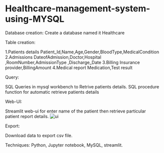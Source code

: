 # Healthcare-management-system-using-MYSQL
Database creation:
Create a database named it Healthcare 

Table creation:

1.Patients details
Patient_Id,Name,Age,Gender,BloodType,MedicalCondition 
2.Admissions
DateofAdmission,Doctor,Hospital ,RoomNumber,AdmissionType ,Discharge_Date
3.Billing
Insurance provider,BillingAmount
4.Medical report
Medication,Test result

Query:

SQL Queries in mysql workbench to Retrive patients details.
SQL procedure function for automatic retrieve patients details

Web-UI:

Streamlit web-ui for enter name of the patient then retrieve particular patient report details.
![ui](https://github.com/user-attachments/assets/1bebc46d-57ff-466a-afcc-f055f0e9d73d)


Export:

Download data to export csv file.

Techniques:
Python,
Jupyter notebook,
MySQL,
streamlit.


